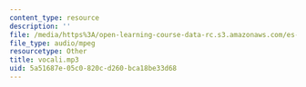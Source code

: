 ```yaml
---
content_type: resource
description: ''
file: /media/https%3A/open-learning-course-data-rc.s3.amazonaws.com/es-s41-speak-italian-with-your-mouth-full-spring-2012/5a51687e05c0820cd260bca18be33d68_vocali.mp3
file_type: audio/mpeg
resourcetype: Other
title: vocali.mp3
uid: 5a51687e-05c0-820c-d260-bca18be33d68
---
```

